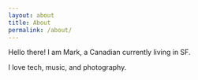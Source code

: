 ```yaml
---
layout: about
title: About
permalink: /about/
---
```


<span class="post-text">
Hello there! I am Mark, a Canadian currently living in SF.

I love tech, music, and photography.
</span>
